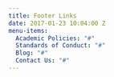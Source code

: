 ```yaml
---
title: Footer Links
date: 2017-01-23 10:04:00 Z
menu-items:
  Academic Policies: "#"
  Standards of Conduct: "#"
  Blog: "#"
  Contact Us: "#"
---
```


